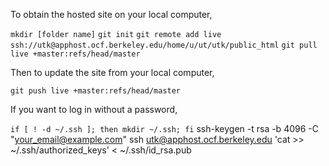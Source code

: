 To obtain the hosted site on your local computer,

`mkdir [folder name]`
`git init`
`git remote add live ssh://utk@apphost.ocf.berkeley.edu/home/u/ut/utk/public_html`
`git pull live +master:refs/head/master`


Then to update the site from your local computer,

`git push live +master:refs/head/master`


If you want to log in without a password,

`if [ ! -d ~/.ssh ]; then mkdir ~/.ssh; fi`
ssh-keygen -t rsa -b 4096 -C "your_email@example.com"
ssh utk@apphost.ocf.berkeley.edu 'cat >> ~/.ssh/authorized_keys' < ~/.ssh/id_rsa.pub
